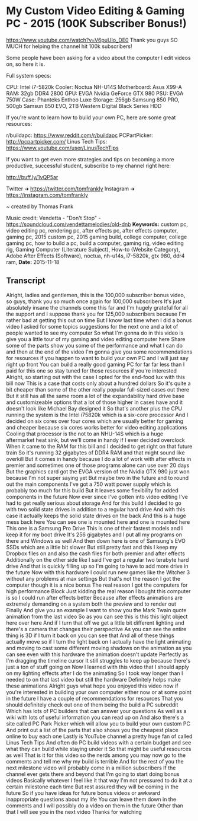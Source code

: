 # My Custom Video Editing & Gaming PC - 2015 (100K Subscriber Bonus!)
https://www.youtube.com/watch?v=V6puUIo_DE0
Thank you guys SO MUCH for helping the channel hit 100k subscribers!

Some people have been asking for a video about the computer I edit videos on, so here it is.

Full system specs:

CPU: Intel i7-5820k
Cooler: Noctua NH-U14S
Motherboard: Asus X99-A
RAM: 32gb DDR4 2800
GPU: EVGA Nvidia GeForce GTX 980
PSU: EVGA 750W
Case: Phanteks Enthoo Luxe
Storage: 256gb Samsung 850 PRO, 500gb Samsun 850 EVO, 2TB Western Digital Black Series HDD

If you're want to learn how to build your own PC, here are some great resources:

r/buildapc: https://www.reddit.com/r/buildapc
PCPartPicker: http://pcpartpicker.com/
Linus Tech Tips: https://www.youtube.com/user/LinusTechTips

If you want to get even more strategies and tips on becoming a more productive, successful student, subscribe to my channel right here:

http://buff.ly/1vQP5ar

Twitter ➔ https://twitter.com/tomfrankly
Instagram ➔ https://instagram.com/tomfrankly

~ created by Thomas Frank

Music credit: Vendetta - "Don't Stop" - https://soundcloud.com/vendettamelodies/old-dnb
**Keywords:** custom pc, video editing pc, rendering pc, after effects pc, after effects computer, gaming pc, 2015 custom pc, 2015 gaming build, college computer, college gaming pc, how to build a pc, build a computer, gaming rig, video editing rig, Gaming Computer (Literature Subject), How-to (Website Category), Adobe After Effects (Software), noctua, nh-u14s, i7-5820k, gtx 980, ddr4 ram, 
**Date:** 2015-11-18

## Transcript
 Alright, ladies and gentlemen, this is the 100,000 subscriber bonus video, so guys, thank you so much once again for 100,000 subscribers It's just absolutely insane the channels come this far and I'm hugely grateful for all the support and I suppose thank you for 125,000 subscribers because I'm rather bad at getting this out on time But I know last time when I did a bonus video I asked for some topics suggestions for the next one and a lot of people wanted to see my computer So what I'm gonna do in this video is give you a little tour of my gaming and video editing computer here Share some of the parts show you some of the performance and what I can do and then at the end of the video I'm gonna give you some recommendations for resources if you happen to want to build your own PC and I will just say right up front You can build a really good gaming PC for far far less than I paid for this one so stay tuned for those resources if you're interested Alright, so starting out with the case I opted for the end-food lux with this bill now This is a case that costs only about a hundred dollars So it's quite a bit cheaper than some of the other really popular full-sized cases out there But it still has all the same room a lot of the expandability hard drive base and customizeable options that a lot of those higher in cases have and it doesn't look like Michael Bay designed it So that's another plus the CPU running the system is the Intel i75820k which is a six-core processor And I decided on six cores over four cores which are usually better for gaming and cheaper because six cores works better for video editing applications Cooling that processor is the not to an NHU-14S which is a huge aftermarket heat sink, but we'll come in handy if I ever decided overclock When it came to the RAM for this bill and I decided to get right on that future train So it's running 32 gigabytes of DDR4 RAM and that might sound like overkill But it comes in handy because I do a lot of work with after effects in premier and sometimes one of those programs alone can use over 20 days But the graphics card got the EVGA version of the Nvidia GTX 980 just won because I'm not super saying yet But maybe two in the future and to round out the main components I've got a 750 watt power supply which is probably too much for this build But it leaves some flexibility for added components in the future Now ever since I've gotten into video editing I've had to get really serious about storage And for this build I decided to go with two solid state drives in addition to a regular hard drive And with this case it actually keeps the solid state drives on the back And this is a huge mess back here You can see one is mounted here and one is mounted here This one is a Samsung Pro Drive This is one of their fastest models and I keep it for my boot drive It's 256 gigabytes and I put all my programs on there and Windows as well And then down here is one of Samsung's EVO SSDs which are a little bit slower But still pretty fast and this I keep my Dropbox files on and also the cash files for both premier and after effects Additionally on the other side like I said I've got a regular two terabyte hard drive And that is quickly filling up so I'm going to have to add more drive in the future Now with this hardware I could run new games like the Witcher 3 without any problems at max settings But that's not the reason I got the computer though it is a nice bonus The real reason I got the computers for high performance Block Just kidding the real reason I bought this computer is so I could run after effects better Because after effects animations are extremely demanding on a system both the preview and to render out Finally And give you an example I want to show you the Mark Twain quote animation from the last video So as you can see this is this this light object here over here And if I turn that off we get a little bit different lighting and there's a camera that changes their perspective As you can see the entire thing is 3D if I turn it back on you can see that And all of these things actually move so if I turn the light back on I actually have the light animating and moving to cast some different moving shadows on the animation as you can see even with this hardware the animation doesn't update Perfectly as I'm dragging the timeline cursor It still struggles to keep up because there's just a ton of stuff going on Now I learned with this video that I should apply on my lighting effects after I do the animating So I took way longer than I needed to on that last video but still the hardware Definitely helps make these animations Alright guys what hope you enjoyed this video now if you're interested in building your own computer either now or at some point in the future I have a couple of recommendations for resources That you should definitely check out one of them being the build a PC subreddit Which has lots of PC builders that can answer your questions As well as a wiki with lots of useful information you can read up on And also there's a site called PC Park Picker which will allow you to build your own custom PC And print out a list of the parts that also shows you the cheapest place online to buy each one Lastly is YouTube channel a pretty huge fan of called Linus Tech Tips And often do PC build videos with a certain budget and see what they can build while staying under it So that might be useful resources as well That is it for this video so the nerds among you may now go to the comments and tell me why my build is terrible And for the rest of you the next milestone video will probably come in a million subscribers If the channel ever gets there and beyond that I'm going to start doing bonus videos Basically whatever I feel like it that way I'm not pressured to do it at a certain milestone each time But rest assured they will be coming in the future So if you have ideas for future bonus videos or awkward inappropriate questions about my life You can leave them down in the comments and I will possibly do a video on them in the future Other than that I will see you in the next video Thanks for watching
